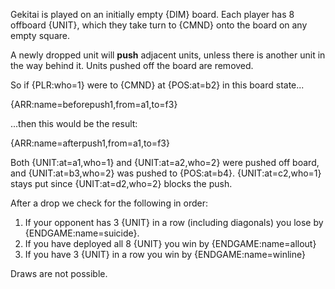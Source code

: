 Gekitai is played on an initially empty {DIM} board. Each player has 8 offboard {UNIT}, which they take turn to {CMND} onto the board on any empty square.

A newly dropped unit will **push** adjacent units, unless there is another unit in the way behind it. Units pushed off the board are removed.

<div class="md-example">

So if {PLR:who=1} were to {CMND} at {POS:at=b2} in this board state...

{ARR:name=beforepush1,from=a1,to=f3}

...then this would be the result:

{ARR:name=afterpush1,from=a1,to=f3}

Both {UNIT:at=a1,who=1} and {UNIT:at=a2,who=2} were pushed off board, and {UNIT:at=b3,who=2} was pushed to {POS:at=b4}. {UNIT:at=c2,who=1} stays put since {UNIT:at=d2,who=2} blocks the push.

</div>

After a drop we check for the following in order:

1. If your opponent has 3 {UNIT} in a row (including diagonals) you lose by {ENDGAME:name=suicide}.
1. If you have deployed all 8 {UNIT} you win by {ENDGAME:name=allout}
1. If you have 3 {UNIT} in a row you win by {ENDGAME:name=winline}

Draws are not possible.
